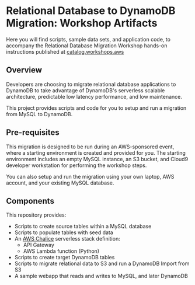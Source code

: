 # Relational Database to DynamoDB Migration: Workshop Artifacts

Here you will find scripts, sample data sets, and application code, 
to accompany the Relational Database Migration Workshop hands-on instructions 
published at [catalog.workshops.aws](https://catalog.workshops.aws/)

## Overview

Developers are choosing to migrate relational database applications to DynamoDB 
to take advantage of DynamoDB's serverless scalable architecture, 
predictable low latency performance, and low maintenance. 

This project provides scripts and code for you to setup and run a migration from MySQL to DynamoDB.

## Pre-requisites
This migration is designed to be run during an AWS-sponsored event, 
where a starting environment is created and provided for you.
The starting environment includes an empty MySQL instance, an S3 bucket, and Cloud9 developer workstation 
for performing the workshop steps.

You can also setup and run the migration using your own laptop, AWS account, and your existing MySQL database.


## Components

This repository provides:

* Scripts to create source tables within a MySQL database
* Scripts to populate tables with seed data
* An [AWS Chalice](https://aws.github.io/chalice/faq.html) serverless stack definition:
  * API Gateway
  * AWS Lambda function (Python)
* Scripts to create target DynamoDB tables
* Scripts to migrate relational data to S3 and run a DynamoDB Import from S3
* A sample webapp that reads and writes to MySQL, and later DynamoDB

